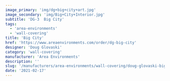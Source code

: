 ```yaml
---
image_primary: 'img/dg+big+city+art.jpg'
image_secondary: 'img/Big+City+Interior.jpg'
subtitle: 'DG-3  Big City'
tags:
  - 'area-environments'
  - 'wall-covering'
title: 'Big City'
href: 'https://www.areaenvironments.com/order/dg-big-city'
designer: 'Doug Glovaski'
category: 'wall-covering'
manufacturer: 'Area Environments'
description: ''
slug: '/manufacturers/area-environments/wall-covering/doug-glovaski-big-city'
date: '2021-02-17'
---
```

